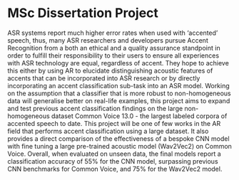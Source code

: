 # MSc Dissertation Project

ASR systems report much higher error rates when used with ‘accented’ speech, thus, many ASR researchers and developers pursue Accent Recognition from a both an ethical and a quality assurance standpoint in order to fulfill their responsibility to their users to ensure all experiences with ASR technology are equal, regardless of accent. They hope to achieve this either by using AR to elucidate distinguishing acoustic features of accents that can be incorporated into ASR research or by directly incorporating an accent classification sub-task into an ASR model. Working on the assumption that a classifier that is more robust to non-homogeneous data will generalise better on real-life examples, this project aims to expand and test previous accent classification findings on the large non-homogeneous dataset Common Voice 13.0 - the largest labeled corpora of accented speech to date. This project will be one of few works in the AR field that performs accent classification using a large dataset. It also provides a direct comparison of the effectiveness of a bespoke CNN model with fine tuning a large pre-trained acoustic model (Wav2Vec2) on Common Voice. Overall, when evaluated on unseen data, the final models report a classification accuracy of 55% for the CNN model, surpassing previous CNN benchmarks for Common Voice, and 75% for the Wav2Vec2 model.
